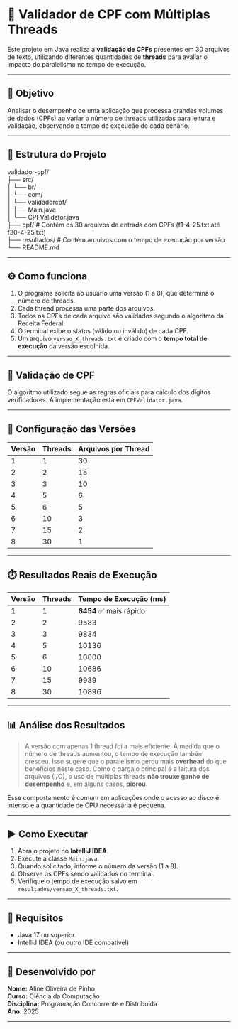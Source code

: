 # 🧪 Validador de CPF com Múltiplas Threads

Este projeto em Java realiza a **validação de CPFs** presentes em 30 arquivos de texto, utilizando diferentes quantidades de **threads** para avaliar o impacto do paralelismo no tempo de execução.

---

## 🎯 Objetivo

Analisar o desempenho de uma aplicação que processa grandes volumes de dados (CPFs) ao variar o número de threads utilizadas para leitura e validação, observando o tempo de execução de cada cenário.

---

## 📁 Estrutura do Projeto

validador-cpf/  
├── src/  
│   └── br/  
│       └── com/  
│           └── validadorcpf/  
│               ├── Main.java  
│               └── CPFValidator.java  
├── cpf/  # Contém os 30 arquivos de entrada com CPFs (f1-4-25.txt até f30-4-25.txt)  
├── resultados/  # Contém arquivos com o tempo de execução por versão  
└── README.md

---

## ⚙️ Como funciona

1. O programa solicita ao usuário uma versão (1 a 8), que determina o número de threads.
2. Cada thread processa uma parte dos arquivos.
3. Todos os CPFs de cada arquivo são validados segundo o algoritmo da Receita Federal.
4. O terminal exibe o status (válido ou inválido) de cada CPF.
5. Um arquivo `versao_X_threads.txt` é criado com o **tempo total de execução** da versão escolhida.

---

## 🧠 Validação de CPF

O algoritmo utilizado segue as regras oficiais para cálculo dos dígitos verificadores. A implementação está em `CPFValidator.java`.

---

## 🔢 Configuração das Versões

| Versão | Threads | Arquivos por Thread |
|--------|---------|---------------------|
| 1      | 1       | 30                  |
| 2      | 2       | 15                  |
| 3      | 3       | 10                  |
| 4      | 5       | 6                   |
| 5      | 6       | 5                   |
| 6      | 10      | 3                   |
| 7      | 15      | 2                   |
| 8      | 30      | 1                   |

---

## ⏱️ Resultados Reais de Execução

| Versão | Threads | Tempo de Execução (ms) |
|--------|---------|------------------------|
| 1      | 1       | **6454** ✅ mais rápido
| 2      | 2       | 9583
| 3      | 3       | 9834
| 4      | 5       | 10136
| 5      | 6       | 10000
| 6      | 10      | 10686
| 7      | 15      | 9939
| 8      | 30      | 10896

---

## 📊 Análise dos Resultados

> A versão com apenas 1 thread foi a mais eficiente. À medida que o número de threads aumentou, o tempo de execução também cresceu. Isso sugere que o paralelismo gerou mais **overhead** do que benefícios neste caso. Como o gargalo principal é a leitura dos arquivos (I/O), o uso de múltiplas threads **não trouxe ganho de desempenho** e, em alguns casos, **piorou**.

Esse comportamento é comum em aplicações onde o acesso ao disco é intenso e a quantidade de CPU necessária é pequena.

---

## ▶️ Como Executar

1. Abra o projeto no **IntelliJ IDEA**.
2. Execute a classe `Main.java`.
3. Quando solicitado, informe o número da versão (1 a 8).
4. Observe os CPFs sendo validados no terminal.
5. Verifique o tempo de execução salvo em `resultados/versao_X_threads.txt`.

---

## 🧰 Requisitos

- Java 17 ou superior
- IntelliJ IDEA (ou outro IDE compatível)

---

## 👤 Desenvolvido por

**Nome:** Aline Oliveira de Pinho  
**Curso:** Ciência da Computação  
**Disciplina:** Programação Concorrente e Distribuída  
**Ano:** 2025

---

